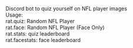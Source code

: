 Discord bot to quiz yourself on NFL player images\
Usage:\
rat.quiz: Random NFL Player\
rat.face: Random NFL Player (Face Only)\
rat.stats: quiz leaderboard\
rat.facestats: face leaderboard
